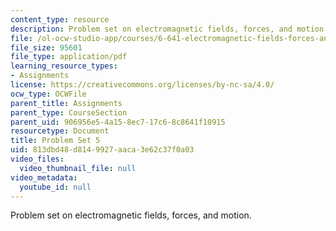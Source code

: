 ```yaml
---
content_type: resource
description: Problem set on electromagnetic fields, forces, and motion.
file: /ol-ocw-studio-app/courses/6-641-electromagnetic-fields-forces-and-motion-spring-2005/813dbd48d8149927aaca3e62c37f0a03_ps5sp05.pdf
file_size: 95601
file_type: application/pdf
learning_resource_types:
- Assignments
license: https://creativecommons.org/licenses/by-nc-sa/4.0/
ocw_type: OCWFile
parent_title: Assignments
parent_type: CourseSection
parent_uid: 906956e5-4a15-8ec7-17c6-8c8641f10915
resourcetype: Document
title: Problem Set 5
uid: 813dbd48-d814-9927-aaca-3e62c37f0a03
video_files:
  video_thumbnail_file: null
video_metadata:
  youtube_id: null
---
```

Problem set on electromagnetic fields, forces, and motion.